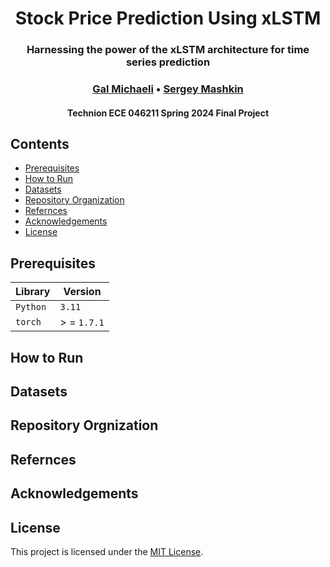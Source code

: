 <h1 align="center">
    Stock Price Prediction Using xLSTM
    <br>
</h1>

<h3 align="center">
    Harnessing the power of the xLSTM architecture for time series prediction
    <br>
</h3>

<h3 align="center">
    <a href="https://github.com/GalMichaeli">Gal Michaeli</a> •
    <a href="https://github.com/SergeyMashkin">Sergey Mashkin</a>
</h3>

<h4 align="center">Technion ECE 046211 Spring 2024 Final Project</h4>

## Contents

- [Prerequisites](#prerequisites)
- [How to Run](#how-to-run)
- [Datasets](#datasets)
- [Repository Organization](#repository-orgnization)
- [Refernces](#refernces)
- [Acknowledgements](#acknowledgements)
- [License](#license)

## Prerequisites

| Library  | Version     |
| -------- | ----------- |
| `Python` | `3.11`      |
| `torch`  | > = `1.7.1` |

## How to Run

## Datasets

## Repository Orgnization

## Refernces

## Acknowledgements

## License

This project is licensed under the [MIT License](https://opensource.org/licenses/MIT).
